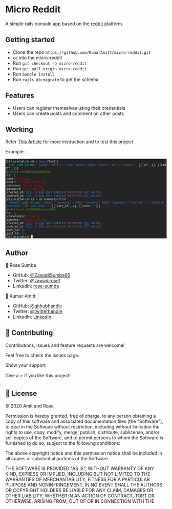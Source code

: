 # Micro Reddit

A simple rails console app based on the [reddit](https://reddit.com) platform.

## Getting started

- Clone the repo `https://github.com/KumarAmitt/micro-reddit.git`
- `cd` into the micro-reddit
- Run `git checkout -b micro-reddit`
- Run `git pull origin micro-reddit`
- Run `bundle install`
- Run `rails db:migrate` to get the schema


## Features

- Users can register themselves using their credentials
- Users can create posts and comment on other posts

## Working

Refer [This Article](https://www.theodinproject.com/courses/ruby-on-rails/lessons/building-with-active-record-ruby-on-rails) for more instruction and to test this project

Example:

![screenshot](./app/assets/images/readme-img.png)

## Author

👤 Rose Sumba

- GitHub: [@ZawadiSumba66](https://github.com/ZawadiSumba66)
- Twitter: [@zawadirose1](https://twitter.com/zawadirose1)
- LinkedIn: [rose-sumba](https://www.linkedin.com/in/rose-sumba-9b36401b5/)

👤 Kumar Amitt

- GitHub: [@githubhandle](https://github.com/KumarAmitt)
- Twitter: [@twitterhandle](https://twitter.com/ArrshAmitt)
- LinkedIn: [LinkedIn](www.linkedin.com/in/kumar-amitt)

## 🤝 Contributing

Contributions, issues and feature requests are welcome!

Feel free to check the issues page.

Show your support

Give a ⭐️ if you like this project!

## 📝 License

&copy; 2020 Amit and Rose

Permission is hereby granted, free of charge, to any person obtaining a copy
of this software and associated documentation files (the "Software"), to deal
in the Software without restriction, including without limitation the rights
to use, copy, modify, merge, publish, distribute, sublicense, and/or sell
copies of the Software, and to permit persons to whom the Software is
furnished to do so, subject to the following conditions:

The above copyright notice and this permission notice shall be included in all
copies or substantial portions of the Software.

THE SOFTWARE IS PROVIDED "AS IS", WITHOUT WARRANTY OF ANY KIND, EXPRESS OR
IMPLIED, INCLUDING BUT NOT LIMITED TO THE WARRANTIES OF MERCHANTABILITY,
FITNESS FOR A PARTICULAR PURPOSE AND NONINFRINGEMENT. IN NO EVENT SHALL THE
AUTHORS OR COPYRIGHT HOLDERS BE LIABLE FOR ANY CLAIM, DAMAGES OR OTHER
LIABILITY, WHETHER IN AN ACTION OF CONTRACT, TORT OR OTHERWISE, ARISING FROM,
OUT OF OR IN CONNECTION WITH THE 